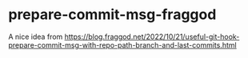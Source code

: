 # prepare-commit-msg-fraggod

A nice idea from
<https://blog.fraggod.net/2022/10/21/useful-git-hook-prepare-commit-msg-with-repo-path-branch-and-last-commits.html>


